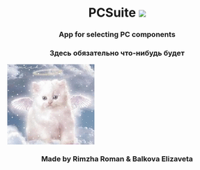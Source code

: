 <h1 align="center">PCSuite <img src="https://user-images.githubusercontent.com/74038190/212257465-7ce8d493-cac5-494e-982a-5a9deb852c4b.gif" height="32"/></h1>
<h3 align="center">App for selecting PC components</h3>
<h3 align="center">Здесь обязательно что-нибудь будет</h3>
<img align="center" src="Other materials/Angel.gif"/>
<h3 align="center">Made by Rimzha Roman & Balkova Elizaveta</h3>
